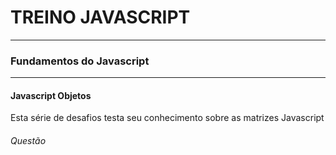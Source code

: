 # TREINO JAVASCRIPT #
---
### Fundamentos do Javascript ###
---
#### Javascript Objetos
Esta série de desafios testa seu conhecimento sobre as matrizes Javascript
###### Questão 

